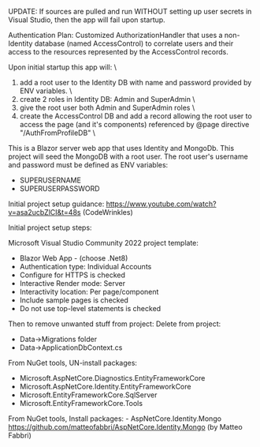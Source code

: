 UPDATE: If sources are pulled and run WITHOUT setting up user secrets in Visual Studio,
then the app will fail upon startup.

Authentication Plan: Customized AuthorizationHandler that uses a non-Identity 
database (named AccessControl) to correlate users and their access to the resources represented
by the AccessControl records. 

Upon initial startup this app will:  \
  1) add a root user to the Identity DB with name and password provided by ENV variables.  \
  2) create 2 roles in Identity DB: Admin and SuperAdmin  \
  3) give the root user both Admin and SuperAdmin roles  \
  4) create the AccessControl DB and add a record allowing the root user to  \
     access the page (and it's components) referenced by @page directive "/AuthFromProfileDB"  \

This is a Blazor server web app that uses Identity and MongoDb.
This project will seed the MongoDB with a root user.
The root user's username and password must be defined as ENV variables:
 - SUPERUSERNAME
 - SUPERUSERPASSWORD
 
Initial project setup guidance: https://www.youtube.com/watch?v=asa2ucbZlCI&t=48s (CodeWrinkles)

Initial project setup steps:
 
Microsoft Visual Studio Community 2022 project template:
 - Blazor Web App - (choose .Net8)
 - Authentication type: Individual Accounts
 - Configure for HTTPS is checked
 - Interactive Render mode: Server
 - Interactivity location: Per page/component
 - Include sample pages is checked
 - Do not use top-level statements is checked
	
Then to remove unwanted stuff from project:
Delete from project:
 - Data->Migrations folder
 - Data->ApplicationDbContext.cs
   
From NuGet tools, UN-install packages:
 - Microsoft.AspNetCore.Diagnostics.EntityFrameworkCore
 - Microsoft.AspNetCore.Identity.EntityFrameworkCore
 - Microsoft.EntityFrameworkCore.SqlServer
 - Microsoft.EntityFrameworkCore.Tools
	
From NuGet tools, Install packages:
	- AspNetCore.Identity.Mongo https://github.com/matteofabbri/AspNetCore.Identity.Mongo (by Matteo Fabbri)

